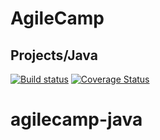 # AgileCamp

## Projects/Java

[![Build status](https://api.travis-ci.org/scrumtrek/agilecamp.svg)](https://travis-ci.org/scrumtrek/agilecamp)
[![Coverage Status](https://coveralls.io/repos/github/scrumtrek/agilecamp/badge.svg?branch=master)](https://coveralls.io/github/scrumtrek/agilecamp?branch=master)
# agilecamp-java

